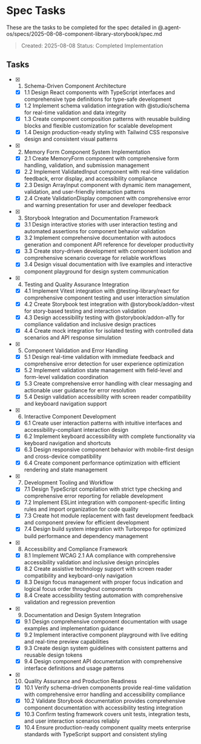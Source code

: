# Spec Tasks

These are the tasks to be completed for the spec detailed in @.agent-os/specs/2025-08-08-component-library-storybook/spec.md

> Created: 2025-08-08
> Status: Completed Implementation

## Tasks

- [x] 1. Schema-Driven Component Architecture
  - [x] 1.1 Design React components with TypeScript interfaces and comprehensive type definitions for type-safe development
  - [x] 1.2 Implement schema validation integration with @studio/schema for real-time validation and data integrity
  - [x] 1.3 Create component composition patterns with reusable building blocks and flexible customization for scalable development
  - [x] 1.4 Design production-ready styling with Tailwind CSS responsive design and consistent visual patterns

- [x] 2. Memory Form Component System Implementation
  - [x] 2.1 Create MemoryForm component with comprehensive form handling, validation, and submission management
  - [x] 2.2 Implement ValidatedInput component with real-time validation feedback, error display, and accessibility compliance
  - [x] 2.3 Design ArrayInput component with dynamic item management, validation, and user-friendly interaction patterns
  - [x] 2.4 Create ValidationDisplay component with comprehensive error and warning presentation for user and developer feedback

- [x] 3. Storybook Integration and Documentation Framework
  - [x] 3.1 Design interactive stories with user interaction testing and automated assertions for component behavior validation
  - [x] 3.2 Implement comprehensive documentation with autodocs generation and component API reference for developer productivity
  - [x] 3.3 Create story-driven development with component isolation and comprehensive scenario coverage for reliable workflows
  - [x] 3.4 Design visual documentation with live examples and interactive component playground for design system communication

- [x] 4. Testing and Quality Assurance Integration
  - [x] 4.1 Implement Vitest integration with @testing-library/react for comprehensive component testing and user interaction simulation
  - [x] 4.2 Create Storybook test integration with @storybook/addon-vitest for story-based testing and interaction validation
  - [x] 4.3 Design accessibility testing with @storybook/addon-a11y for compliance validation and inclusive design practices
  - [x] 4.4 Create mock integration for isolated testing with controlled data scenarios and API response simulation

- [x] 5. Component Validation and Error Handling
  - [x] 5.1 Design real-time validation with immediate feedback and comprehensive error detection for user experience optimization
  - [x] 5.2 Implement validation state management with field-level and form-level validation coordination
  - [x] 5.3 Create comprehensive error handling with clear messaging and actionable user guidance for error resolution
  - [x] 5.4 Design validation accessibility with screen reader compatibility and keyboard navigation support

- [x] 6. Interactive Component Development
  - [x] 6.1 Create user interaction patterns with intuitive interfaces and accessibility-compliant interaction design
  - [x] 6.2 Implement keyboard accessibility with complete functionality via keyboard navigation and shortcuts
  - [x] 6.3 Design responsive component behavior with mobile-first design and cross-device compatibility
  - [x] 6.4 Create component performance optimization with efficient rendering and state management

- [x] 7. Development Tooling and Workflow
  - [x] 7.1 Design TypeScript compilation with strict type checking and comprehensive error reporting for reliable development
  - [x] 7.2 Implement ESLint integration with component-specific linting rules and import organization for code quality
  - [x] 7.3 Create hot module replacement with fast development feedback and component preview for efficient development
  - [x] 7.4 Design build system integration with Turborepo for optimized build performance and dependency management

- [x] 8. Accessibility and Compliance Framework
  - [x] 8.1 Implement WCAG 2.1 AA compliance with comprehensive accessibility validation and inclusive design principles
  - [x] 8.2 Create assistive technology support with screen reader compatibility and keyboard-only navigation
  - [x] 8.3 Design focus management with proper focus indication and logical focus order throughout components
  - [x] 8.4 Create accessibility testing automation with comprehensive validation and regression prevention

- [x] 9. Documentation and Design System Integration
  - [x] 9.1 Design comprehensive component documentation with usage examples and implementation guidance
  - [x] 9.2 Implement interactive component playground with live editing and real-time preview capabilities
  - [x] 9.3 Create design system guidelines with consistent patterns and reusable design tokens
  - [x] 9.4 Design component API documentation with comprehensive interface definitions and usage patterns

- [x] 10. Quality Assurance and Production Readiness
  - [x] 10.1 Verify schema-driven components provide real-time validation with comprehensive error handling and accessibility compliance
  - [x] 10.2 Validate Storybook documentation provides comprehensive component documentation with accessibility testing integration
  - [x] 10.3 Confirm testing framework covers unit tests, integration tests, and user interaction scenarios reliably
  - [x] 10.4 Ensure production-ready component quality meets enterprise standards with TypeScript support and consistent styling
